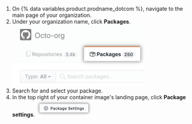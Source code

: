 1. On {% data variables.product.prodname_dotcom %}, navigate to the main page of your organization.
2. Under your organization name, click **Packages**. ![Container access invite button](/assets/images/help/package-registry/org-tab-for-packages.png)
3. Search for and select your package.
4. In the top right of your container image's landing page, click **Package settings**. ![Package settings button](/assets/images/help/package-registry/packages-settings-from-package-landing-page.png)
